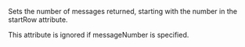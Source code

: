 Sets the number of messages returned, starting with the number in the startRow attribute.

This attribute is ignored if messageNumber is specified.